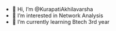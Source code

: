 - 👋 Hi, I’m @KurapatiAkhilavarsha
- 👀 I’m interested in Network Analysis
- 🌱 I’m currently learning Btech 3rd year


<!---
KurapatiAkhilavarsha/KurapatiAkhilavarsha is a ✨ special ✨ repository because its `README.md` (this file) appears on your GitHub profile.
You can click the Preview link to take a look at your changes.
--->
